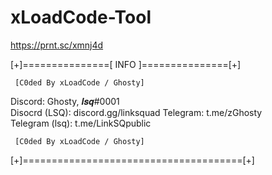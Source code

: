 # xLoadCode-Tool

https://prnt.sc/xmnj4d

[+]===============[ INFO ]===============[+]

     [C0ded By xLoadCode / Ghosty]
                        
  Discord: Ghosty, 𝒍𝒔𝒒#0001           
  Disocrd (LSQ): discord.gg/linksquad 
  Telegram: t.me/zGhosty              
  Telegram (lsq): t.me/LinkSQpublic   

     [C0ded By xLoadCode / Ghosty]
[+]======================================[+]

